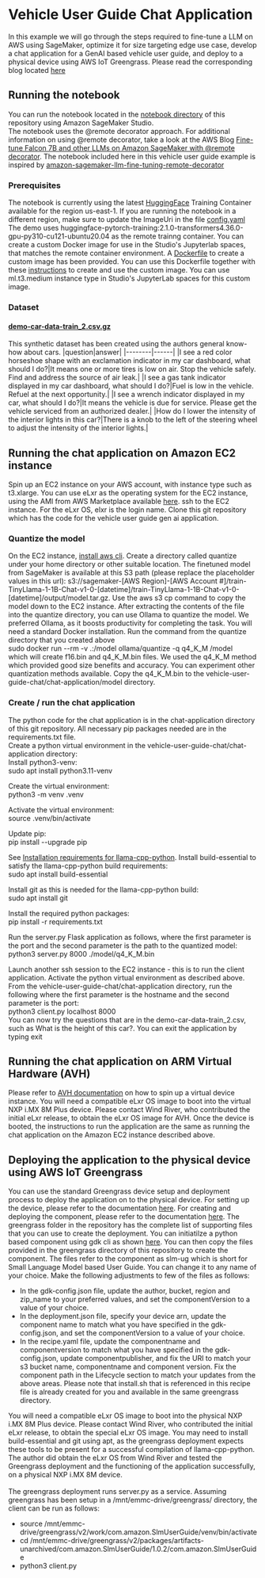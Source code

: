 # Vehicle User Guide Chat Application
In this example we will go through the steps required to fine-tune a LLM on AWS using SageMaker, optimize it for size targeting edge use case, develop a chat application for a GenAI based vehicle user guide, and deploy to a physical device using AWS IoT Greengrass. Please read the corresponding blog located [here](https://aws.amazon.com/blogs/industries/software-defined-vehicles-genai-iot-the-path-to-ai-defined-vehicles/)
## Running the notebook
You can run the notebook located in the [notebook directory](/vehicle-user-guide-chat/notebook) of this repository using Amazon SageMaker Studio.  
The notebook uses the @remote decorator approach. For additional information on using @remote decorator, take a look at the AWS Blog [Fine-tune Falcon 7B and other LLMs on Amazon SageMaker with @remote decorator](https://aws.amazon.com/blogs/machine-learning/fine-tune-falcon-7b-and-other-llms-on-amazon-sagemaker-with-remote-decorator/).
The notebook included here in this vehicle user guide example is inspired by [amazon-sagemaker-llm-fine-tuning-remote-decorator](https://github.com/aws-samples/amazon-sagemaker-llm-fine-tuning-remote-decorator)
### Prerequisites
The notebook is currently using the latest [HuggingFace](https://github.com/aws/deep-learning-containers/blob/master/available_images.md) Training Container available for the region us-east-1. If you are running the notebook in a different region, make sure to update the ImageUri in the file [config.yaml](/vehicle-user-guide-chat/notebook/config.yaml)
The demo uses huggingface-pytorch-training:2.1.0-transformers4.36.0-gpu-py310-cu121-ubuntu20.04 as the remote trainng container. You can create a custom Docker image for use in the Studio's Jupyterlab spaces, that matches the remote container environment. A [Dockerfile](/vehicle-user-guide-chat/notebook/custom-image) to create a custom image has been provided. You can use this Dockerfile together with these [instructions](https://docs.aws.amazon.com/sagemaker/latest/dg/studio-updated-jl-provide-users-with-images.html) to create and use the custom image. You can use ml.t3.medium instance type in Studio's JupyterLab spaces for this custom image. 
### Dataset
#### [demo-car-data-train_2.csv.gz](/vehicle-user-guide-chat/notebook)
This synthetic dataset has been created using the authors general know-how about cars.
|question|answer|
|--------|------|
|I see a red color horseshoe shape with an exclamation indicator in my car dashboard, what should I do?|It means one or more tires is low on air. Stop the vehicle safely. Find and address the source of air leak.|
|I see a gas tank indicator displayed in my car dashboard, what should I do?|Fuel is low in the vehicle. Refuel at the next opportunity.|
|I see a wrench indicator displayed in my car, what should I do?|It means the vehicle is due for service. Please get the vehicle serviced from an authorized dealer.|
|How do I lower the intensity of the interior lights in this car?|There is a knob to the left of the steering wheel to adjust the intensity of the interior lights.|
## Running the chat application on Amazon EC2 instance
Spin up an EC2 instance on your AWS account, with instance type such as t3.xlarge. You can use eLxr as the operating system for the EC2 instance, using the AMI from AWS Marketplace available [here](https://aws.amazon.com/marketplace/pp/prodview-7z4i6ni24l7bg?applicationId=AWS-Marketplace-Console&ref_=beagle&sr=0-1).
ssh to the EC2 instance. For the eLxr OS, elxr is the login name. Clone this git repository which has the code for the vehicle user guide gen ai application. 
### Quantize the model
On the EC2 instance, [install aws cli](https://docs.aws.amazon.com/cli/latest/userguide/getting-started-install.html). Create a directory called quantize under your home directory or other suitable location. The finetuned model from SageMaker is available at this S3 path (please replace the placeholder values in this url): s3://sagemaker-[AWS Region]-[AWS Account #]/train-TinyLlama-1-1B-Chat-v1-0-[datetime]/train-TinyLlama-1-1B-Chat-v1-0-[datetime]/output/model.tar.gz. Use the aws s3 cp command to copy the model down to the EC2 instance. 
After extracting the contents of the file into the quantize directory, you can use Ollama to quantize the model. We preferred Ollama, as it boosts productivity for completing the task. You will need a standard Docker installation. Run the command from the quantize directory that you created above \
sudo docker run --rm -v .:/model ollama/quantize -q q4_K_M /model \
which will create f16.bin and q4_K_M.bin files. We used the q4_K_M method which provided good size benefits and accuracy. You can experiment other quantization methods available. Copy the q4_K_M.bin to the vehicle-user-guide-chat/chat-application/model directory. 
### Create / run the chat application
The python code for the chat application is in the chat-application directory of this git repository. All necessary pip packages needed are in the requirements.txt file. \
Create a python virtual environment in the vehicle-user-guide-chat/chat-application directory:\
Install python3-venv:\
sudo apt install python3.11-venv

Create the virtual environment:\
python3 -m venv .venv

Activate the virtual environment:\
source .venv/bin/activate

Update pip:\
pip install --upgrade pip

See [Installation requirements for llama-cpp-python](https://github.com/abetlen/llama-cpp-python). Install build-essential to satisfy the llama-cpp-python build requirements:\
sudo apt install build-essential

Install git as this is needed for the llama-cpp-python build:\
sudo apt install git

Install the required python packages:\
pip install -r requirements.txt

Run the server.py Flask application as follows, where the first parameter is the port and the second parameter is the path to the quantized model:\
python3 server.py 8000 ./model/q4_K_M.bin

Launch another ssh session to the EC2 instance - this is to run the client application. Activate the python virtual environment as described above. 
From the vehicle-user-guide-chat/chat-application directory, run the following where the first parameter is the hostname and the second parameter is the port:\
python3 client.py localhost 8000\
You can now try the questions that are in the demo-car-data-train_2.csv, such as What is the height of this car?. You can exit the application by typing exit
## Running the chat application on ARM Virtual Hardware (AVH)
Please refer to [AVH documentation](https://support.avh.corellium.com/getting-started/) on how to spin up a virtual device instance. You will need a compatible eLxr OS image to boot into the virtual NXP i.MX 8M Plus device. Please contact Wind River, who contributed the initial eLxr release, to obtain the eLxr OS image for AVH.
Once the device is booted, the instructions to run the application are the same as running the chat application on the Amazon EC2 instance described above.
## Deploying the application to the physical device using AWS IoT Greengrass
You can use the standard Greengrass device setup and deployment process to deploy the application on to the physical device. 
For setting up the device, please refer to the documentation [here](https://docs.aws.amazon.com/greengrass/v2/developerguide/setting-up.html). 
For creating and deploying the component, please refer to the documentation [here](https://docs.aws.amazon.com/greengrass/v2/developerguide/greengrass-components.html).
The greengrass folder in the repository has the complete list of supporting files that you can use to create the deployment. You can initiatilze a python based component using gdk cli as shown [here](https://docs.aws.amazon.com/greengrass/v2/developerguide/create-components.html). You can then copy the files provided in the greengrass directory of this repository to create the component. The files refer to the component as slm-ug which is short for Small Language Model based User Guide. You can change it to any name of your choice. Make the following adjustments to few of the files as follows:
* In the gdk-config.json file, update the author, bucket, region and zip_name to your preferred values, and set the componentVersion to a value of your choice.
* In the deployment.json file, specify your device arn, update the component name to match what you have specified in the gdk-config.json, and set the componentVersion to a value of your choice.
* In the recipe.yaml file, update the componentname and componentversion to match what you have specified in the gdk-config.json, update componentpublisher, and fix the URI to match your s3 bucket name, componentname and component version. Fix the component path in the Lifecycle section to match your updates from the above areas. Please note that install.sh that is referenced in this recipe file is already created for you and available in the same greengrass directory.

You will need a compatible eLxr OS image to boot into the physical NXP i.MX 8M Plus device. Please contact Wind River, who contributed the initial eLxr release, to obtain the special eLxr OS image. You may need to install build-essential and git using apt, as the greengrass deployment expects these tools to be present for a successful compilation of llama-cpp-python. The author did obtain the eLxr OS from Wind River and tested the Greengrass deployment and the functioning of the application successfully, on a physical NXP i.MX 8M device. \
\
The greengrass deployment runs server.py as a service. Assuming greengrass has been setup in a /mnt/emmc-drive/greengrass/ directory, the client can be run as follows:
* source /mnt/emmc-drive/greengrass/v2/work/com.amazon.SlmUserGuide/venv/bin/activate
* cd /mnt/emmc-drive/greengrass/v2/packages/artifacts-unarchived/com.amazon.SlmUserGuide/1.0.2/com.amazon.SlmUserGuide
* python3 client.py
